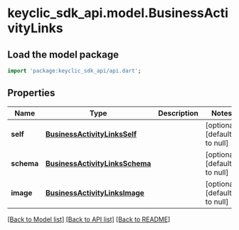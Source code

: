 # keyclic_sdk_api.model.BusinessActivityLinks

## Load the model package
```dart
import 'package:keyclic_sdk_api/api.dart';
```

## Properties
Name | Type | Description | Notes
------------ | ------------- | ------------- | -------------
**self** | [**BusinessActivityLinksSelf**](BusinessActivityLinksSelf.md) |  | [optional] [default to null]
**schema** | [**BusinessActivityLinksSchema**](BusinessActivityLinksSchema.md) |  | [optional] [default to null]
**image** | [**BusinessActivityLinksImage**](BusinessActivityLinksImage.md) |  | [optional] [default to null]

[[Back to Model list]](../README.md#documentation-for-models) [[Back to API list]](../README.md#documentation-for-api-endpoints) [[Back to README]](../README.md)


